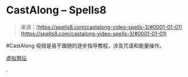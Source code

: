 <!--yml

类别：未分类

日期：2024年06月12日 19:56:34

-->

# CastAlong – Spells8

> 来源：[https://spells8.com/castalong-video-spells-3/#0001-01-01](https://spells8.com/castalong-video-spells-3/#0001-01-01)

#CastAlong 视频是易于跟随的逐步指导教程，涉及咒语和能量操作。

[虚拟祭坛](https://spells8.com/virtual-altar/)

.
